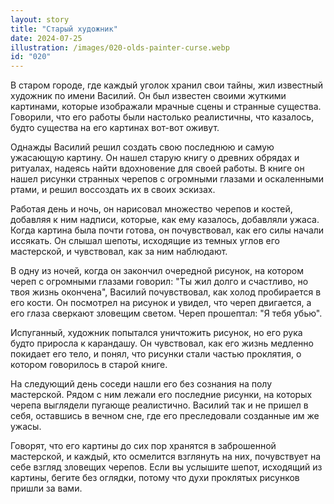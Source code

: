 ```yaml
---
layout: story
title: "Старый художник"
date: 2024-07-25
illustration: /images/020-olds-painter-curse.webp
id: "020"
---
```


В старом городе, где каждый уголок хранил свои тайны, жил известный художник по имени Василий. Он был известен своими жуткими картинами, которые изображали мрачные сцены и странные существа. Говорили, что его работы были настолько реалистичны, что казалось, будто существа на его картинах вот-вот оживут.

Однажды Василий решил создать свою последнюю и самую ужасающую картину. Он нашел старую книгу о древних обрядах и ритуалах, надеясь найти вдохновение для своей работы. В книге он нашел рисунки странных черепов с огромными глазами и оскаленными ртами, и решил воссоздать их в своих эскизах.

Работая день и ночь, он нарисовал множество черепов и костей, добавляя к ним надписи, которые, как ему казалось, добавляли ужаса. Когда картина была почти готова, он почувствовал, как его силы начали иссякать. Он слышал шепоты, исходящие из темных углов его мастерской, и чувствовал, как за ним наблюдают.

В одну из ночей, когда он закончил очередной рисунок, на котором череп с огромными глазами говорил: "Ты жил долго и счастливо, но твоя жизнь окончена", Василий почувствовал, как холод пробирается в его кости. Он посмотрел на рисунок и увидел, что череп двигается, а его глаза сверкают зловещим светом. Череп прошептал: "Я тебя убью".

Испуганный, художник попытался уничтожить рисунок, но его рука будто приросла к карандашу. Он чувствовал, как его жизнь медленно покидает его тело, и понял, что рисунки стали частью проклятия, о котором говорилось в старой книге.

На следующий день соседи нашли его без сознания на полу мастерской. Рядом с ним лежали его последние рисунки, на которых черепа выглядели пугающе реалистично. Василий так и не пришел в себя, оставшись в вечном сне, где его преследовали созданные им же ужасы.

Говорят, что его картины до сих пор хранятся в заброшенной мастерской, и каждый, кто осмелится взглянуть на них, почувствует на себе взгляд зловещих черепов. Если вы услышите шепот, исходящий из картины, бегите без оглядки, потому что духи проклятых рисунков пришли за вами.